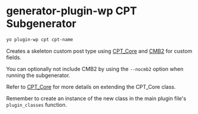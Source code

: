 # generator-plugin-wp CPT Subgenerator

```bash
yo plugin-wp cpt cpt-name
```

Creates a skeleton custom post type using [CPT_Core](https://github.com/WebDevStudios/CPT_Core) and [CMB2](https://github.com/WebDevStudios/CMB2) for custom fields.

You can optionally not include CMB2 by using the `--nocmb2` option when running the subgenerator.

Refer to [CPT_Core](https://github.com/WebDevStudios/CPT_Core) for more details on extending the CPT_Core class.

Remember to create an instance of the new class in the main plugin file's `plugin_classes` function.